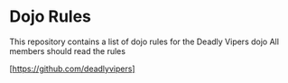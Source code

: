 Dojo Rules
==========

This repository contains a list of dojo rules for the Deadly Vipers dojo
All members should read the rules

[https://github.com/deadlyvipers]
